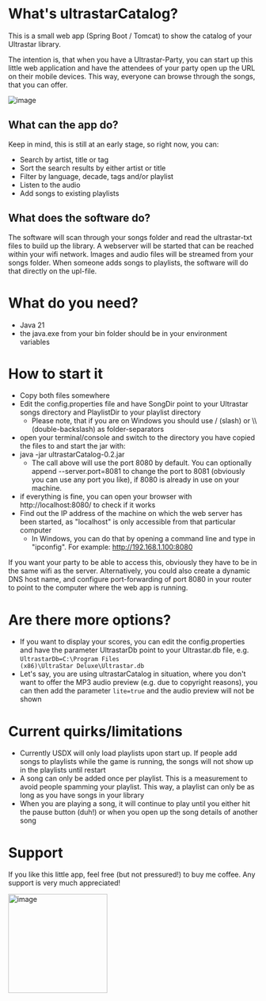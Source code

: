 # What's ultrastarCatalog?
This is a small web app (Spring Boot / Tomcat) to show the catalog of your Ultrastar library.

The intention is, that when you have a Ultrastar-Party, you can start up this little web application and have the attendees of your party open up the URL on their mobile devices. This way, everyone can browse through the songs, that you can offer.

![image](https://github.com/DoubleDee73/ultrastarCatalog/assets/26616916/6f9472d8-fbf5-42ac-8f44-24ef4b02e6cd)

## What can the app do?
Keep in mind, this is still at an early stage, so right now, you can:
- Search by artist, title or tag
- Sort the search results by either artist or title
- Filter by language, decade, tags and/or playlist
- Listen to the audio
- Add songs to existing playlists

## What does the software do?
The software will scan through your songs folder and read the ultrastar-txt files to build up the library. A webserver will be started that can be reached within your wifi network. Images and audio files will be streamed from your songs folder. When someone adds songs to playlists, the software will do that directly on the upl-file.

# What do you need?
- Java 21
- the java.exe from your bin folder should be in your environment variables

# How to start it
- Copy both files somewhere
- Edit the config.properties file and have SongDir point to your Ultrastar songs directory and PlaylistDir to your playlist directory
  - Please note, that if you are on Windows you should use / (slash) or \\\\ (double-backslash) as folder-separators
- open your terminal/console and switch to the directory you have copied the files to and start the jar with:
- java -jar ultrastarCatalog-0.2.jar
  - The call above will use the port 8080 by default. You can optionally append --server.port=8081 to change the port to 8081 (obviously you can use any port you like), if 8080 is already in use on your machine.
- if everything is fine, you can open your browser with http://localhost:8080/ to check if it works
- Find out the IP address of the machine on which the web server has been started, as "localhost" is only accessible from that particular computer
  - In Windows, you can do that by opening a command line and type in "ipconfig". For example: http://192.168.1.100:8080

If you want your party to be able to access this, obviously they have to be in the same wifi as the server.
Alternatively, you could also create a dynamic DNS host name, and configure port-forwarding of port 8080 in your router to point to the computer where the web app is running.

# Are there more options?
- If you want to display your scores, you can edit the config.properties and have the parameter UltrastarDb point to your
Ultrastar.db file, e.g. <code>UltrastarDb=C:\\Program Files (x86)\\UltraStar Deluxe\\Ultrastar.db</code> 
- Let's say, you are using ultrastarCatalog in situation, where you don't want to offer the MP3 audio preview (e.g. 
due to copyright reasons), you can then add the parameter <code>lite=true</code> and the audio preview will not be shown

# Current quirks/limitations
- Currently USDX will only load playlists upon start up. If people add songs to playlists while the game is running, the songs will not show up in the playlists until restart
- A song can only be added once per playlist. This is a measurement to avoid people spamming your playlist. This way, a playlist can only be as long as you have songs in your library
- When you are playing a song, it will continue to play until you either hit the pause button (duh!) or when you open up the song details of another song

# Support
If you like this little app, feel free (but not pressured!) to buy me coffee. Any support is very much appreciated!

<a target="_blank" rel="noopener noreferrer" href="https://www.buymeacoffee.com/DoubleDee73"><img src="https://github.com/user-attachments/assets/a40f851a-2ef1-46ce-a6d6-0bf6fd0ffb95" alt="image" style="max-width: 100%; width: 200px;"></a>

